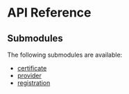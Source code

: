 # API Reference <a name="API Reference" id="api-reference"></a>

## Submodules <a name="Submodules" id="submodules"></a>

The following submodules are available:

- [certificate](./certificate.csharp.md)
- [provider](./provider.csharp.md)
- [registration](./registration.csharp.md)





